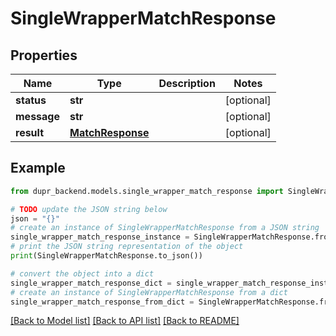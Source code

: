 # SingleWrapperMatchResponse


## Properties

Name | Type | Description | Notes
------------ | ------------- | ------------- | -------------
**status** | **str** |  | [optional] 
**message** | **str** |  | [optional] 
**result** | [**MatchResponse**](MatchResponse.md) |  | [optional] 

## Example

```python
from dupr_backend.models.single_wrapper_match_response import SingleWrapperMatchResponse

# TODO update the JSON string below
json = "{}"
# create an instance of SingleWrapperMatchResponse from a JSON string
single_wrapper_match_response_instance = SingleWrapperMatchResponse.from_json(json)
# print the JSON string representation of the object
print(SingleWrapperMatchResponse.to_json())

# convert the object into a dict
single_wrapper_match_response_dict = single_wrapper_match_response_instance.to_dict()
# create an instance of SingleWrapperMatchResponse from a dict
single_wrapper_match_response_from_dict = SingleWrapperMatchResponse.from_dict(single_wrapper_match_response_dict)
```
[[Back to Model list]](../README.md#documentation-for-models) [[Back to API list]](../README.md#documentation-for-api-endpoints) [[Back to README]](../README.md)


